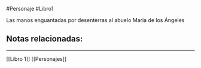 #Personaje #Libro1 

Las manos enguantadas por desenterras al abuelo
Maria de los Ángeles

## Notas relacionadas:
----
[[Libro 1]]
[[Personajes]]